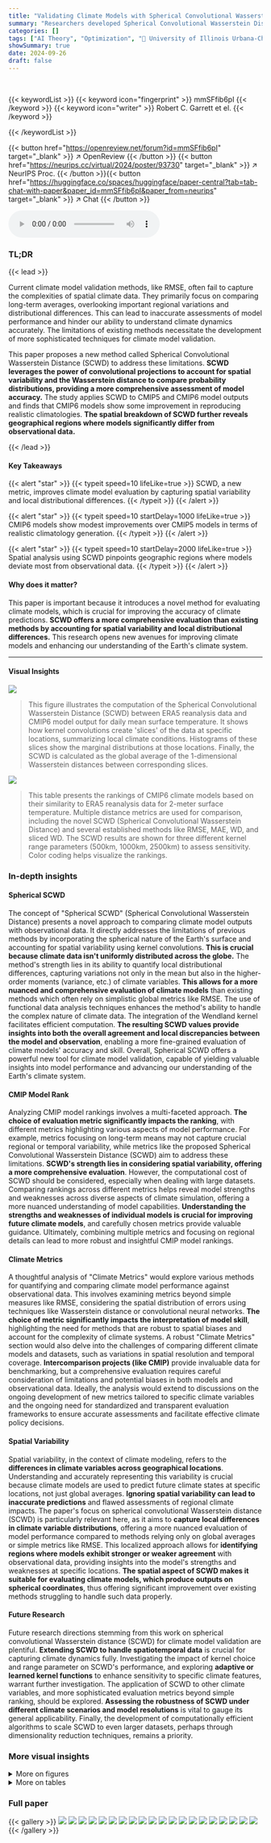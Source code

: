 ```yaml
---
title: "Validating Climate Models with Spherical Convolutional Wasserstein Distance"
summary: "Researchers developed Spherical Convolutional Wasserstein Distance (SCWD) to more accurately validate climate models by considering spatial variability and local distributional differences."
categories: []
tags: ["AI Theory", "Optimization", "🏢 University of Illinois Urbana-Champaign",]
showSummary: true
date: 2024-09-26
draft: false
---
```


<br>

{{< keywordList >}}
{{< keyword icon="fingerprint" >}} mmSFfib6pI {{< /keyword >}}
{{< keyword icon="writer" >}} Robert C. Garrett et el. {{< /keyword >}}
 
{{< /keywordList >}}

{{< button href="https://openreview.net/forum?id=mmSFfib6pI" target="_blank" >}}
↗ OpenReview
{{< /button >}}
{{< button href="https://neurips.cc/virtual/2024/poster/93730" target="_blank" >}}
↗ NeurIPS Proc.
{{< /button >}}{{< button href="https://huggingface.co/spaces/huggingface/paper-central?tab=tab-chat-with-paper&paper_id=mmSFfib6pI&paper_from=neurips" target="_blank" >}}
↗ Chat
{{< /button >}}



<audio controls>
    <source src="https://ai-paper-reviewer.com/mmSFfib6pI/podcast.wav" type="audio/wav">
    Your browser does not support the audio element.
</audio>


### TL;DR


{{< lead >}}

Current climate model validation methods, like RMSE, often fail to capture the complexities of spatial climate data. They primarily focus on comparing long-term averages, overlooking important regional variations and distributional differences. This can lead to inaccurate assessments of model performance and hinder our ability to understand climate dynamics accurately.  The limitations of existing methods necessitate the development of more sophisticated techniques for climate model validation. 

This paper proposes a new method called Spherical Convolutional Wasserstein Distance (SCWD) to address these limitations. **SCWD leverages the power of convolutional projections to account for spatial variability and the Wasserstein distance to compare probability distributions, providing a more comprehensive assessment of model accuracy.** The study applies SCWD to CMIP5 and CMIP6 model outputs and finds that CMIP6 models show some improvement in reproducing realistic climatologies.  **The spatial breakdown of SCWD further reveals geographical regions where models significantly differ from observational data.**

{{< /lead >}}


#### Key Takeaways

{{< alert "star" >}}
{{< typeit speed=10 lifeLike=true >}} SCWD, a new metric, improves climate model evaluation by capturing spatial variability and local distributional differences. {{< /typeit >}}
{{< /alert >}}

{{< alert "star" >}}
{{< typeit speed=10 startDelay=1000 lifeLike=true >}} CMIP6 models show modest improvements over CMIP5 models in terms of realistic climatology generation. {{< /typeit >}}
{{< /alert >}}

{{< alert "star" >}}
{{< typeit speed=10 startDelay=2000 lifeLike=true >}} Spatial analysis using SCWD pinpoints geographic regions where models deviate most from observational data. {{< /typeit >}}
{{< /alert >}}

#### Why does it matter?
This paper is important because it introduces a novel method for evaluating climate models, which is crucial for improving the accuracy of climate predictions.  **SCWD offers a more comprehensive evaluation than existing methods by accounting for spatial variability and local distributional differences.** This research opens new avenues for improving climate models and enhancing our understanding of the Earth's climate system.

------
#### Visual Insights



![](https://ai-paper-reviewer.com/mmSFfib6pI/figures_3_1.jpg)

> This figure illustrates the computation of the Spherical Convolutional Wasserstein Distance (SCWD) between ERA5 reanalysis data and CMIP6 model output for daily mean surface temperature.  It shows how kernel convolutions create 'slices' of the data at specific locations, summarizing local climate conditions. Histograms of these slices show the marginal distributions at those locations. Finally, the SCWD is calculated as the global average of the 1-dimensional Wasserstein distances between corresponding slices.





![](https://ai-paper-reviewer.com/mmSFfib6pI/tables_15_1.jpg)

> This table presents the rankings of CMIP6 climate models based on their similarity to ERA5 reanalysis data for 2-meter surface temperature.  Multiple distance metrics are used for comparison, including the novel SCWD (Spherical Convolutional Wasserstein Distance) and several established methods like RMSE, MAE, WD, and sliced WD.  The SCWD results are shown for three different kernel range parameters (500km, 1000km, 2500km) to assess sensitivity.  Color coding helps visualize the rankings.





### In-depth insights


#### Spherical SCWD
The concept of "Spherical SCWD" (Spherical Convolutional Wasserstein Distance) presents a novel approach to comparing climate model outputs with observational data.  It directly addresses the limitations of previous methods by incorporating the spherical nature of the Earth's surface and accounting for spatial variability using kernel convolutions. **This is crucial because climate data isn't uniformly distributed across the globe.** The method's strength lies in its ability to quantify local distributional differences, capturing variations not only in the mean but also in the higher-order moments (variance, etc.) of climate variables. **This allows for a more nuanced and comprehensive evaluation of climate models** than existing methods which often rely on simplistic global metrics like RMSE. The use of functional data analysis techniques enhances the method's ability to handle the complex nature of climate data.  The integration of the Wendland kernel facilitates efficient computation. **The resulting SCWD values provide insights into both the overall agreement and local discrepancies between the model and observation**, enabling a more fine-grained evaluation of climate models' accuracy and skill.   Overall, Spherical SCWD offers a powerful new tool for climate model validation, capable of yielding valuable insights into model performance and advancing our understanding of the Earth's climate system.

#### CMIP Model Rank
Analyzing CMIP model rankings involves a multi-faceted approach.  **The choice of evaluation metric significantly impacts the ranking**, with different metrics highlighting various aspects of model performance.  For example, metrics focusing on long-term means may not capture crucial regional or temporal variability, while metrics like the proposed Spherical Convolutional Wasserstein Distance (SCWD) aim to address these limitations. **SCWD's strength lies in considering spatial variability, offering a more comprehensive evaluation**. However, the computational cost of SCWD should be considered, especially when dealing with large datasets. Comparing rankings across different metrics helps reveal model strengths and weaknesses across diverse aspects of climate simulation, offering a more nuanced understanding of model capabilities.  **Understanding the strengths and weaknesses of individual models is crucial for improving future climate models**, and carefully chosen metrics provide valuable guidance.  Ultimately, combining multiple metrics and focusing on regional details can lead to more robust and insightful CMIP model rankings.

#### Climate Metrics
A thoughtful analysis of "Climate Metrics" would explore various methods for quantifying and comparing climate model performance against observational data.  This involves examining metrics beyond simple measures like RMSE, considering the spatial distribution of errors using techniques like Wasserstein distance or convolutional neural networks. **The choice of metric significantly impacts the interpretation of model skill**, highlighting the need for methods that are robust to spatial biases and account for the complexity of climate systems. A robust "Climate Metrics" section would also delve into the challenges of comparing different climate models and datasets, such as variations in spatial resolution and temporal coverage.  **Intercomparison projects (like CMIP)** provide invaluable data for benchmarking, but a comprehensive evaluation requires careful consideration of limitations and potential biases in both models and observational data.  Ideally, the analysis would extend to discussions on the ongoing development of new metrics tailored to specific climate variables and the ongoing need for standardized and transparent evaluation frameworks to ensure accurate assessments and facilitate effective climate policy decisions.

#### Spatial Variability
Spatial variability, in the context of climate modeling, refers to the **differences in climate variables across geographical locations**.  Understanding and accurately representing this variability is crucial because climate models are used to predict future climate states at specific locations, not just global averages.  **Ignoring spatial variability can lead to inaccurate predictions** and flawed assessments of regional climate impacts.  The paper's focus on spherical convolutional Wasserstein distance (SCWD) is particularly relevant here, as it aims to **capture local differences in climate variable distributions**,  offering a more nuanced evaluation of model performance compared to methods relying only on global averages or simple metrics like RMSE.  This localized approach allows for **identifying regions where models exhibit stronger or weaker agreement** with observational data, providing insights into the model's strengths and weaknesses at specific locations. **The spatial aspect of SCWD makes it suitable for evaluating climate models, which produce outputs on spherical coordinates**, thus offering significant improvement over existing methods struggling to handle such data properly.

#### Future Research
Future research directions stemming from this work on spherical convolutional Wasserstein distance (SCWD) for climate model validation are plentiful.  **Extending SCWD to handle spatiotemporal data** is crucial for capturing climate dynamics fully.  Investigating the impact of kernel choice and range parameter on SCWD's performance, and exploring **adaptive or learned kernel functions** to enhance sensitivity to specific climate features, warrant further investigation.  The application of SCWD to other climate variables, and more sophisticated evaluation metrics beyond simple ranking, should be explored.  **Assessing the robustness of SCWD under different climate scenarios and model resolutions** is vital to gauge its general applicability.  Finally, the development of computationally efficient algorithms to scale SCWD to even larger datasets, perhaps through dimensionality reduction techniques, remains a priority.


### More visual insights

<details>
<summary>More on figures
</summary>


![](https://ai-paper-reviewer.com/mmSFfib6pI/figures_6_1.jpg)

> This figure shows a scatter plot ranking CMIP6 climate models based on their similarity to ERA5 (for temperature) and GPCP (for precipitation) using the Spherical Convolutional Wasserstein Distance (SCWD).  Each point represents a model, colored and shaped to indicate its modeling group. The x-axis shows the SCWD to ERA5 temperature, and the y-axis shows the SCWD to GPCP precipitation.  NCEP reanalysis data is included for comparison.  Models closer to the lower left corner show better agreement with the observational data.


![](https://ai-paper-reviewer.com/mmSFfib6pI/figures_7_1.jpg)

> This figure shows maps of local Wasserstein distances, calculated using the spherical convolutional Wasserstein distance (SCWD) method, comparing climate model outputs from CMIP6 against ERA5 reanalysis data (for 2m surface temperature) and GPCP data (for total precipitation). The maps visualize regional differences in climate variable distributions between the models and reference datasets, highlighting areas of high discrepancies.  The top panels display results for temperature, and the bottom panels display results for precipitation. AWI-CM-1-1-MR and NorESM2-MM show relatively low overall distances, while GISS-E2-2-G and BCC-ESM1 exhibit notable regional discrepancies.


![](https://ai-paper-reviewer.com/mmSFfib6pI/figures_8_1.jpg)

> This figure compares the performance of CMIP5 and CMIP6 climate models in reproducing surface temperature and total precipitation using the Spherical Convolutional Wasserstein Distance (SCWD). The left panel shows boxplots of SCWD values for surface temperature, comparing each model's output against ERA5 reanalysis data.  The right panel presents similar boxplots for total precipitation, comparing model outputs against GPCP observational data.  NCEP reanalysis data is also included for comparison in both panels. Dotted and dashed lines represent the distances between reference datasets (ERA5 and NCEP for temperature, GPCP and ERA5 for precipitation). The figure illustrates the relative improvement (or lack thereof) in the accuracy of CMIP6 models compared to CMIP5 models for both climate variables. 


![](https://ai-paper-reviewer.com/mmSFfib6pI/figures_18_1.jpg)

> This figure shows a scatter plot ranking CMIP6 climate models based on their SCWD scores against ERA5 (for temperature) and GPCP (for precipitation).  The x-axis represents the SCWD score for temperature, and the y-axis represents the SCWD score for precipitation.  Each model is represented by a point, with color and shape indicating model group.  The plot helps visualize which models perform well in both temperature and precipitation simulations, and which show discrepancies.


![](https://ai-paper-reviewer.com/mmSFfib6pI/figures_19_1.jpg)

> This figure displays the ranking of CMIP6 model outputs based on their similarity to ERA5 surface temperature and GPCP total precipitation data using the Spherical Convolutional Wasserstein Distance (SCWD).  Each model is represented as a point on a scatter plot, with color and shape indicating model groups. The x-axis shows SCWD to ERA5 temperature and the y-axis shows SCWD to GPCP precipitation.  NCEP reanalysis data is included for comparison. The figure helps visualize the performance of different climate models in reproducing observed climate data.


![](https://ai-paper-reviewer.com/mmSFfib6pI/figures_20_1.jpg)

> This figure shows a scatter plot ranking CMIP6 climate models based on their SCWD scores against ERA5 surface temperature and GPCP total precipitation.  Lower SCWD scores indicate better agreement with observational data. Model groups are color-coded for easier comparison.  The plot also includes the SCWD scores between ERA5 and NCEP and between ERA5 and GPCP, serving as benchmarks.


![](https://ai-paper-reviewer.com/mmSFfib6pI/figures_21_1.jpg)

> This figure shows a scatter plot ranking CMIP6 climate models based on their SCWD scores against ERA5 (surface temperature) and GPCP (total precipitation).  Each point represents a model, colored and shaped according to its modeling group.  The x-axis shows SCWD scores for temperature, and the y-axis shows SCWD scores for precipitation.  Lower scores indicate better agreement with observations. NCEP reanalysis data is included for comparison, along with the SCWD between ERA5 and GPCP. This visualization allows for a comparison of model performance across both variables.


![](https://ai-paper-reviewer.com/mmSFfib6pI/figures_22_1.jpg)

> This figure presents the results of a synthetic experiment designed to evaluate the ability of different distance metrics (SCWD, GMWD, RMSE, and MAE) to detect changes in both the mean and variance of temperature anomalies simultaneously.  The experiment manipulates the ERA5 reanalysis dataset by applying various mean shifts (M) across the northern and southern hemispheres, and scaling the variance of the anomalies (s).  The heatmaps show the resulting rankings of these modified datasets relative to the original ERA5 data for each metric, with color intensity reflecting the distance (ranking). The results highlight the unique sensitivity of SCWD to both mean and variance changes, unlike the other metrics.


![](https://ai-paper-reviewer.com/mmSFfib6pI/figures_23_1.jpg)

> This figure compares the distribution of temperature anomalies and the climatology between ERA5 reanalysis data and SAM0-UNICON climate model output for a specific region where the local Wasserstein distance is high.  The left panel displays density plots of the temperature anomalies, highlighting the difference in their distributions. The right panel presents time series of daily average temperatures over a year, illustrating the differences in climatological patterns. This visual comparison helps to understand why the SAM0-UNICON model receives different rankings based on different evaluation methods. The different standard deviations of anomalies in ERA5 and SAM0-UNICON are also explicitly shown in the figure.


</details>




<details>
<summary>More on tables
</summary>


![](https://ai-paper-reviewer.com/mmSFfib6pI/tables_16_1.jpg)
> This table lists the details of the datasets used in the paper's analysis, including observational data (NCEP Reanalysis, ERA5 Reanalysis, GPCP Observations), CMIP5 model outputs, and CMIP6 model outputs.  For each dataset, it specifies the longitude and latitude resolution of the grid and whether surface temperature and total precipitation data are available.

![](https://ai-paper-reviewer.com/mmSFfib6pI/tables_16_2.jpg)
> This table presents the rankings of CMIP6 climate models based on their similarity to ERA5 reanalysis data for 2-meter surface temperature.  Several distance metrics are used for comparison, including the proposed Spherical Convolutional Wasserstein Distance (SCWD) and several baseline methods (global mean-based WD, RMSE, MAE, WD, and Sliced WD).  The table also shows the sensitivity of the SCWD rankings to the choice of kernel range parameter.

</details>




### Full paper

{{< gallery >}}
<img src="https://ai-paper-reviewer.com/mmSFfib6pI/1.png" class="grid-w50 md:grid-w33 xl:grid-w25" />
<img src="https://ai-paper-reviewer.com/mmSFfib6pI/2.png" class="grid-w50 md:grid-w33 xl:grid-w25" />
<img src="https://ai-paper-reviewer.com/mmSFfib6pI/3.png" class="grid-w50 md:grid-w33 xl:grid-w25" />
<img src="https://ai-paper-reviewer.com/mmSFfib6pI/4.png" class="grid-w50 md:grid-w33 xl:grid-w25" />
<img src="https://ai-paper-reviewer.com/mmSFfib6pI/5.png" class="grid-w50 md:grid-w33 xl:grid-w25" />
<img src="https://ai-paper-reviewer.com/mmSFfib6pI/6.png" class="grid-w50 md:grid-w33 xl:grid-w25" />
<img src="https://ai-paper-reviewer.com/mmSFfib6pI/7.png" class="grid-w50 md:grid-w33 xl:grid-w25" />
<img src="https://ai-paper-reviewer.com/mmSFfib6pI/8.png" class="grid-w50 md:grid-w33 xl:grid-w25" />
<img src="https://ai-paper-reviewer.com/mmSFfib6pI/9.png" class="grid-w50 md:grid-w33 xl:grid-w25" />
<img src="https://ai-paper-reviewer.com/mmSFfib6pI/10.png" class="grid-w50 md:grid-w33 xl:grid-w25" />
<img src="https://ai-paper-reviewer.com/mmSFfib6pI/11.png" class="grid-w50 md:grid-w33 xl:grid-w25" />
<img src="https://ai-paper-reviewer.com/mmSFfib6pI/12.png" class="grid-w50 md:grid-w33 xl:grid-w25" />
<img src="https://ai-paper-reviewer.com/mmSFfib6pI/13.png" class="grid-w50 md:grid-w33 xl:grid-w25" />
<img src="https://ai-paper-reviewer.com/mmSFfib6pI/14.png" class="grid-w50 md:grid-w33 xl:grid-w25" />
<img src="https://ai-paper-reviewer.com/mmSFfib6pI/15.png" class="grid-w50 md:grid-w33 xl:grid-w25" />
<img src="https://ai-paper-reviewer.com/mmSFfib6pI/16.png" class="grid-w50 md:grid-w33 xl:grid-w25" />
<img src="https://ai-paper-reviewer.com/mmSFfib6pI/17.png" class="grid-w50 md:grid-w33 xl:grid-w25" />
<img src="https://ai-paper-reviewer.com/mmSFfib6pI/18.png" class="grid-w50 md:grid-w33 xl:grid-w25" />
<img src="https://ai-paper-reviewer.com/mmSFfib6pI/19.png" class="grid-w50 md:grid-w33 xl:grid-w25" />
<img src="https://ai-paper-reviewer.com/mmSFfib6pI/20.png" class="grid-w50 md:grid-w33 xl:grid-w25" />
{{< /gallery >}}